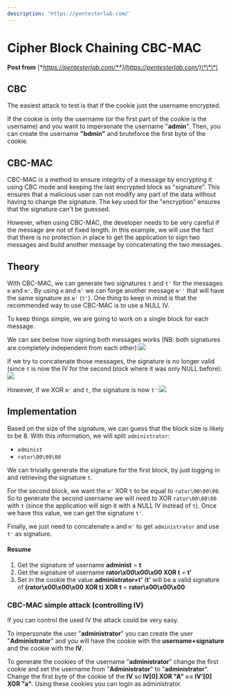 ```yaml
---
description: 'https://pentesterlab.com/'
---
```


# Cipher Block Chaining CBC-MAC

**Post from** [**https://pentesterlab.com/**](https://pentesterlab.com/)\*\*\*\*

## CBC

The easiest attack to test is that if the cookie just the username encrypted.

If the cookie is only the username \(or the first part of the cookie is the username\) and you want to impersonate the username "**admin**". Then, you can create the username **"bdmin"** and bruteforce the first byte of the cookie.

## CBC-MAC

CBC-MAC is a method to ensure integrity of a message by encrypting it using CBC mode and keeping the last encrypted block as "signature". This ensures that a malicious user can not modify any part of the data without having to change the signature. The key used for the "encryption" ensures that the signature can't be guessed.

However, when using CBC-MAC, the developer needs to be very careful if the message are not of fixed length. In this example, we will use the fact that there is no protection in place to get the application to sign two messages and build another message by concatenating the two messages.

## Theory

With CBC-MAC, we can generate two signatures `t` and `t'` for the messages `m` and `m'`. By using `m` and `m'` we can forge another message `m''` that will have the same signature as `m'` \(`t'`\). One thing to keep in mind is that the recommended way to use CBC-MAC is to use a NULL IV.

To keep things simple, we are going to work on a single block for each message.

We can see below how signing both messages works \(NB: both signatures are completely independent from each other\):![](https://pentesterlab.com/cbc-mac/cbc-mac-1.png)

If we try to concatenate those messages, the signature is no longer valid \(since `t` is now the IV for the second block where it was only NULL before\):![](https://pentesterlab.com/cbc-mac/cbc-mac-2.png)

However, if we XOR `m'` and `t`, the signature is now `t'`:![](https://pentesterlab.com/cbc-mac/cbc-mac-3.png)

## Implementation

Based on the size of the signature, we can guess that the block size is likely to be 8. With this information, we will split `administrator`:

* `administ`
* `rator\00\00\00`

We can trivially generate the signature for the first block, by just logging in and retrieving the signature `t`.

For the second block, we want the `m'` XOR `t` to be equal to `rator\00\00\00`. So to generate the second username we will need to XOR `rator\00\00\00` with `t` \(since the application will sign it with a NULL IV instead of `t`\). Once we have this value, we can get the signature `t'`.

Finally, we just need to concatenate `m` and `m'` to get `administrator` and use `t'` as signature.

#### Resume

1. Get the signature of username **administ** =  **t**
2. Get the signature of username **rator\x00\x00\x00 XOR t** = **t'**
3. Set in the cookie the value **administrator+t'** \(**t'** will be a valid signature of **\(rator\x00\x00\x00 XOR t\) XOR t** = **rator\x00\x00\x00**

### CBC-MAC simple attack \(controlling IV\)

If you can control the used IV the attack could be very easy.

To impersonate the user "**administrator**" you can create the user "**Administrator**" and you will have the cookie with the **username+signature** and the cookie with the **IV**.

To generate the cookies of the username "**administrator**" change the first cookie and set the username from "**Administrator**" to "**administrator**". Change the first byte of the cookie of the **IV** so **IV\[0\] XOR "A" == IV'\[0\] XOR "a"**. Using these cookies you can login as administrator.

